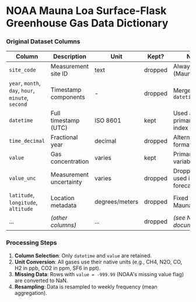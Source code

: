 # NOAA Mauna Loa Surface-Flask Greenhouse Gas Data Dictionary 

### **Original Dataset Columns**  
| Column | Description | Unit | Kept? | Notes |  
|--------|-------------|------|-------|-------|  
| `site_code` | Measurement site ID | text | dropped | Always "MLO" (Mauna Loa) |  
| `year`, `month`, `day`, `hour`, `minute`, `second` | Timestamp components | - | dropped | Merged into `datetime` |  
| `datetime` | Full timestamp (UTC) | ISO 8601 | kept | Used as primary time index |  
| `time_decimal` | Fractional year | decimal | dropped | Alternative time format |  
| `value` | Gas concentration | varies | kept | Primary target variable |  
| `value_unc` | Measurement uncertainty | varies | dropped | Dropped (not used in forecasting) |  
| `latitude`, `longitude`, `altitude` | Location metadata | degrees/meters | dropped | Fixed for Mauna Loa |  
| ... | *(other columns)* | ... | dropped | *(see NOAA's documentation)* |  

### **Processing Steps**  
1. **Column Selection**: Only `datetime` and `value` are retained.  
2. **Unit Conversion**: All gases use their native units (e.g., CH4, N2O, CO, H2 in ppb, CO2 in ppm, SF6 in ppt).  
3. **Missing Data**: Rows with `value = -999.99` (NOAA's missing value flag) are converted to NaN.  
4. **Resampling**: Data is resampled to weekly frequency (mean aggregation). 
